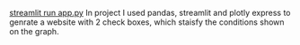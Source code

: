 [streamlit run app.py](https://sprint-4-project-rbb5.onrender.com)
In project I used pandas, streamlit and plotly express to genrate a website with 2 check boxes, which staisfy the conditions shown on the graph.
